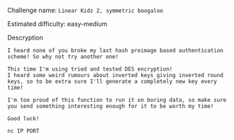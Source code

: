 
Challenge name: `Linear Kidz 2, symmetric boogaloo`

Estimated difficulty: easy-medium

Descryption
```
I heard none of you broke my last hash preimage based authentication scheme! So why not try another one!

This time I'm using tried and tested DES encryption!
I heard some weird rumours about inverted keys giving inverted round keys, so to be extra sure I'll generate a completely new key every time!

I'm too proud of this function to run it on boring data, so make sure you send something interesting enough for it to be worth my time!

Good luck!

nc IP PORT
```
